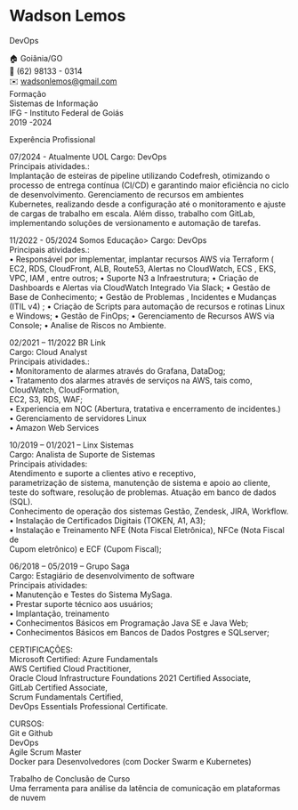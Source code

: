 
  
<h1>Wadson Lemos</h1>
DevOps</p>
<p class="has-line-data" data-line-start="4" data-line-end="11">🏠 Goiânia/GO<br>
📱 (62) 98133 - 0314<br>
✉️ <a href="mailto:wadsonlemos@gmail.com">wadsonlemos@gmail.com</a><br>
Formação<br>
Sistemas de Informação<br>
IFG - Instituto Federal de Goiás<br>
2019 -2024</p>
<p class="has-line-data" data-line-start="12" data-line-end="22">
Experência Profissional<br>

07/2024 - Atualmente  UOL
Cargo: DevOps <br>
Principais atividades.:<br>
Implantação de esteiras de pipeline utilizando Codefresh, otimizando o processo de entrega contínua (CI/CD) e garantindo maior eficiência no ciclo de desenvolvimento. 
Gerenciamento de recursos em ambientes Kubernetes, realizando desde a configuração até o monitoramento e ajuste de cargas de trabalho em escala. Além disso, trabalho com GitLab, implementando soluções de versionamento e automação de tarefas.

  
11/2022 - 05/2024  Somos Educação>
Cargo: DevOps <br>
Principais atividades.:<br>
• Responsável por implementar, implantar recursos AWS via Terraform ( EC2, RDS, CloudFront, ALB, Route53, Alertas no CloudWatch, ECS , EKS, VPC, IAM , entre outros;
• Suporte N3 a Infraestrutura;
• Criação de Dashboards e Alertas via CloudWatch Integrado Via Slack;
• Gestão de Base de Conhecimento;
• Gestão de Problemas , Incidentes e Mudanças (ITIL v4) ;
• Criação de Scripts para automação de recursos e rotinas Linux e Windows;
• Gestão de FinOps;
• Gerenciamento de Recursos AWS via Console;
• Analise de Riscos no Ambiente.
  
  
  
  
02/2021 –  11/2022 BR Link<br>
Cargo: Cloud Analyst<br>
Principais atividades.:<br>
• Monitoramento de alarmes através do Grafana, DataDog;<br>
• Tratamento dos alarmes através de serviços na AWS, tais como, CloudWatch, CloudFormation,<br>
EC2, S3, RDS, WAF;<br>
• Experiencia em NOC (Abertura, tratativa e encerramento de incidentes.)<br>
• Gerenciamento de servidores Linux<br>
• Amazon Web Services</p>
<p class="has-line-data" data-line-start="23" data-line-end="32">10/2019 – 01/2021 – Linx Sistemas<br>
Cargo: Analista de Suporte de Sistemas<br>
Principais atividades:<br>
Atendimento e suporte a clientes ativo e receptivo,<br>
parametrização de sistema, manutenção de sistema e apoio ao cliente, teste do software, resolução de problemas. Atuação em banco de dados (SQL).<br>
Conhecimento de operação dos sistemas Gestão, Zendesk, JIRA, Workflow.<br>
• Instalação de Certificados Digitais (TOKEN, A1, A3);<br>
• Instalação e Treinamento NFE (Nota Fiscal Eletrônica), NFCe (Nota Fiscal de<br>
Cupom eletrônico) e ECF (Cupom Fiscal);</p>
<p class="has-line-data" data-line-start="33" data-line-end="41">06/2018 – 05/2019 – Grupo Saga<br>
Cargo: Estagiário de desenvolvimento de software<br>
Principais atividades:<br>
• Manutenção e Testes do Sistema MySaga.<br>
• Prestar suporte técnico aos usuários;<br>
• Implantação, treinamento<br>
• Conhecimentos Básicos em Programação Java SE e Java Web;<br>
• Conhecimentos Básicos em Bancos de Dados Postgres e SQLserver;</p>
<p class="has-line-data" data-line-start="43" data-line-end="50">CERTIFICAÇÕES:<br>
Microsoft Certified: Azure Fundamentals<br>
AWS Certified Cloud Practitioner,<br>
Oracle Cloud Infrastructure Foundations 2021 Certified Associate,<br>
GitLab Certified Associate,<br>
Scrum Fundamentals Certified,<br>
DevOps Essentials Professional Certificate.</p>
<p class="has-line-data" data-line-start="51" data-line-end="56">CURSOS:<br>
Git e Github<br>
DevOps<br>
Agile Scrum Master<br>
Docker para Desenvolvedores (com Docker Swarm e Kubernetes)</p>
<p class="has-line-data" data-line-start="58" data-line-end="60">Trabalho de Conclusão de Curso<br>
Uma ferramenta para análise da latência de comunicação em plataformas de nuvem</p>
